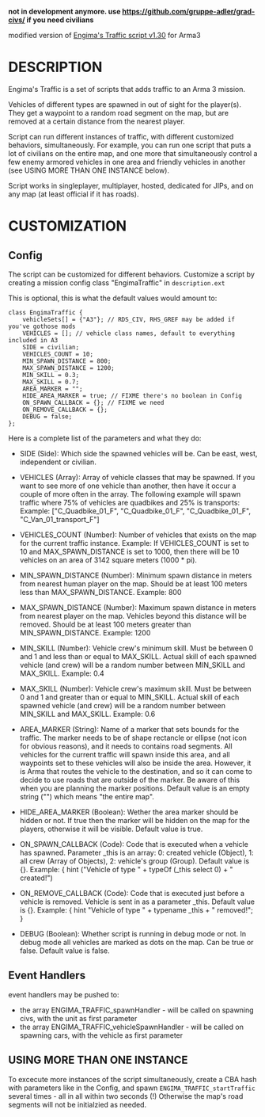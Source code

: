 **not in development anymore. use https://github.com/gruppe-adler/grad-civs/ if you need civilians**

modified version of [Engima's Traffic script v1.30](https://forums.bistudio.com/topic/186976-engima39s-traffic-script-release/) for Arma3

# DESCRIPTION

Engima's Traffic is a set of scripts that adds traffic to an Arma 3 mission.

Vehicles of different types are spawned in out of sight for the player(s). They get a waypoint to a random road segment
on the map, but are removed at a certain distance from the nearest player.

Script can run different instances of traffic, with different customized behaviors, simultaneously. For example, you
can run one script that puts a lot of civilians on the entire map, and one more that simultaneously control a few enemy armored
vehicles in one area and friendly vehicles in another (see USING MORE THAN ONE INSTANCE below).

Script works in singleplayer, multiplayer, hosted, dedicated for JIPs, and on any map (at least official if it has roads).


# CUSTOMIZATION

## Config

The script can be customized for different behaviors. Customize a script by creating a mission config class "EngimaTraffic" in `description.ext`

This is optional, this is what the default values would amount to:

```sqf
class EngimaTraffic {
    vehicleSets[] = {"A3"}; // RDS_CIV, RHS_GREF may be added if you've gothose mods
    VEHICLES = []; // vehicle class names, default to everything included in A3
    SIDE = civilian;
    VEHICLES_COUNT = 10;
    MIN_SPAWN_DISTANCE = 800;
    MAX_SPAWN_DISTANCE = 1200;
    MIN_SKILL = 0.3;
    MAX_SKILL = 0.7;
    AREA_MARKER = "";
    HIDE_AREA_MARKER = true; // FIXME there's no boolean in Config
    ON_SPAWN_CALLBACK = {}; // FIXME we need
    ON_REMOVE_CALLBACK = {};
    DEBUG = false;
};
```

Here is a complete list of the parameters and what they do:

* SIDE (Side): Which side the spawned vehicles will be. Can be east, west, independent or civilian.

* VEHICLES (Array): Array of vehicle classes that may be spawned. If you want to see more of one vehicle than another,
  then have it occur a couple of more often in the array. The following example will spawn traffic where 75% of vehicles
  are quadbikes and 25% is transports:
  Example: ["C_Quadbike_01_F", "C_Quadbike_01_F", "C_Quadbike_01_F", "C_Van_01_transport_F"]

* VEHICLES_COUNT (Number): Number of vehicles that exists on the map for the current traffic instance.
  Example: If VEHICLES_COUNT is set to 10 and MAX_SPAWN_DISTANCE is set to 1000, then there will be 10 vehicles on an area
  of 3142 square meters (1000 * pi).

* MIN_SPAWN_DISTANCE (Number): Minimum spawn distance in meters from nearest human player on the map. Should be at least 100
  meters less than MAX_SPAWN_DISTANCE.
  Example: 800

* MAX_SPAWN_DISTANCE (Number): Maximum spawn distance in meters from nearest player on the map. Vehicles beyond this
  distance will be removed. Should be at least 100 meters greater than MIN_SPAWN_DISTANCE.
  Example: 1200

* MIN_SKILL (Number): Vehicle crew's minimum skill. Must be between 0 and 1 and less than or equal to MAX_SKILL. Actual
  skill of each spawned vehicle (and crew) will be a random number between MIN_SKILL and MAX_SKILL.
  Example: 0.4

* MAX_SKILL (Number): Vehicle crew's maximum skill. Must be between 0 and 1 and greater than or equal to MIN_SKILL. Actual
  skill of each spawned vehicle (and crew) will be a random number between MIN_SKILL and MAX_SKILL.
  Example: 0.6

* AREA_MARKER (String): Name of a marker that sets bounds for the traffic. The marker needs to be of shape rectancle or
  ellipse (not icon for obvious reasons), and it needs to contains road segments. All vehicles for the current traffic
  will spawn inside this area, and all waypoints set to these vehicles will also be inside the area. However, it is Arma
  that routes the vehicle to the destination, and so it can come to decide to use roads that are outside of the marker. Be
  aware of this when you are planning the marker positions. Default value is an empty string ("") which means "the entire
  map".

* HIDE_AREA_MARKER (Boolean): Wether the area marker should be hidden or not. If true then the marker will be hidden on
  the map for the players, otherwise it will be visible. Default value is true.

* ON_SPAWN_CALLBACK (Code): Code that is executed when a vehicle has spawned. Parameter _this is an array: 0: created
  vehicle (Object), 1: all crew (Array of Objects), 2: vehicle's group (Group). Default value is {}.
  Example: { hint ("Vehicle of type " + typeOf (_this select 0) + " created!")


* ON_REMOVE_CALLBACK (Code): Code that is executed just before a vehicle is removed. Vehicle is sent in as a parameter _this.
  Default value is {}.
  Example: { hint "Vehicle of type " + typename _this + " removed!"; }

* DEBUG (Boolean): Whether script is running in debug mode or not. In debug mode all vehicles are marked as dots on the map.
  Can be true or false. Default value is false.

## Event Handlers

event handlers may be pushed to:
* the array ENGIMA_TRAFFIC_spawnHandler - will be called on spawning civs, with the unit as first parameter
* the array ENGIMA_TRAFFIC_vehicleSpawnHandler - will be called on spawning cars, with the vehicle as first parameter

## USING MORE THAN ONE INSTANCE

To excecute more instances of the script simultaneously, create a CBA hash with parameters like in the Config, and spawn
`ENGIMA_TRAFFIC_startTraffic` several times - all in all within two seconds (!)
Otherwise the map's road segments will not be initialzied as
needed.
